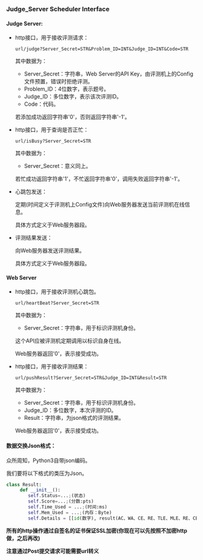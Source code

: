 ### Judge_Server Scheduler Interface

#### Judge Server:

* http接口，用于接收评测请求：

  ```
  url/judge?Server_Secret=STR&Problem_ID=INT&Judge_ID=INT&Code=STR
  ```
  其中数据为：
  
  	* Server_Secret：字符串，Web Server的API Key，由评测机上的Config文件预置，错误时拒绝评测。
  	* Problem_ID：4位数字，表示题号。
  	* Judge_ID：多位数字，表示该次评测ID。
  	* Code：代码。
  
  若添加成功返回字符串'0'，否则返回字符串'-1'。
  
* http接口，用于查询是否正忙：

  ```
  url/isBusy?Server_Secret=STR
  ```

  其中数据为：

  * Server_Secret：意义同上。

  若忙成功返回字符串'1'，不忙返回字符串'0'，调用失败返回字符串'-1'。

* 心跳包发送：

  定期(时间定义于评测机上Config文件)向Web服务器发送当前评测机在线信息。

  具体方式定义于Web服务器段。

* 评测结果发送：

  向Web服务器发送评测结果。

  具体方式定义于Web服务器段。

#### Web Server

* http接口，用于接收评测机心跳包。

  ```
  url/heartBeat?Server_Secret=STR
  ```

  其中数据为：

  * Server_Secret：字符串，用于标识评测机身份。

  这个API应被评测机定期调用以标识自身在线。

  Web服务器返回'0'，表示接受成功。

* http接口，用于接收评测结果：

  ```
  url/pushResult?Server_Secret=STR&Judge_ID=INT&Result=STR
  ```

  其中数据为：

  * Server_Secret：字符串，用于标识评测机身份。
  * Judge_ID：多位数字，本次评测的ID。
  * Result：字符串，为json格式的评测结果。

  Web服务器返回'0'，表示接受成功。

#### 数据交换Json格式：

众所周知，Python3自带json编码。

我们要将以下格式的类压为Json。

```python
class Result:
     def __init__():
      	self.Status=...;(状态)
        self.Score=...;(分数:pts)
      	self.Time_Used = ...;(时间:ms)
        self.Mem_Used = ...;(内存：Byte)
        self.Details = [[id(数字), result(AC、WA、CE、RE、TLE、MLE、RE、CE、Memory Leak、System Error), score(pts), time(ms), mem(Byte), disk(kb, -1当不存在), 错误提示信息(如CE信息和WA的对比,RE的系统输出,ML时的valgrind结果)]*n(多个)];
```

**所有的http操作通过自签名的证书保证SSL加密(你现在可以先按照不加密http做，之后再改)**

**注意通过Post提交请求可能需要url转义**

